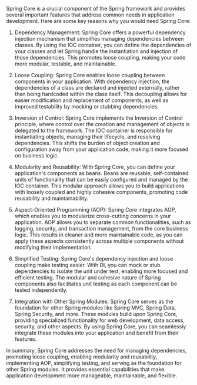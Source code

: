 Spring Core is a crucial component of the Spring framework and provides several important features that address common needs in application development. Here are some key reasons why you would need Spring Core:

1. Dependency Management:
   Spring Core offers a powerful dependency injection mechanism that simplifies managing dependencies between classes. By using the IOC container, you can define the dependencies of your classes and let Spring handle the instantiation and injection of those dependencies. This promotes loose coupling, making your code more modular, testable, and maintainable.

2. Loose Coupling:
   Spring Core enables loose coupling between components in your application. With dependency injection, the dependencies of a class are declared and injected externally, rather than being hardcoded within the class itself. This decoupling allows for easier modification and replacement of components, as well as improved testability by mocking or stubbing dependencies.

3. Inversion of Control:
   Spring Core implements the Inversion of Control principle, where control over the creation and management of objects is delegated to the framework. The IOC container is responsible for instantiating objects, managing their lifecycle, and resolving dependencies. This shifts the burden of object creation and configuration away from your application code, making it more focused on business logic.

4. Modularity and Reusability:
   With Spring Core, you can define your application's components as beans. Beans are reusable, self-contained units of functionality that can be easily configured and managed by the IOC container. This modular approach allows you to build applications with loosely coupled and highly cohesive components, promoting code reusability and maintainability.

5. Aspect-Oriented Programming (AOP):
   Spring Core integrates AOP, which enables you to modularize cross-cutting concerns in your application. AOP allows you to separate common functionalities, such as logging, security, and transaction management, from the core business logic. This results in cleaner and more maintainable code, as you can apply these aspects consistently across multiple components without modifying their implementation.

6. Simplified Testing:
   Spring Core's dependency injection and loose coupling make testing easier. With DI, you can mock or stub dependencies to isolate the unit under test, enabling more focused and efficient testing. The modular and cohesive nature of Spring components also facilitates unit testing as each component can be tested independently.

7. Integration with Other Spring Modules:
   Spring Core serves as the foundation for other Spring modules like Spring MVC, Spring Data, Spring Security, and more. These modules build upon Spring Core, providing specialized functionality for web development, data access, security, and other aspects. By using Spring Core, you can seamlessly integrate these modules into your application and benefit from their features.

In summary, Spring Core addresses the need for managing dependencies, promoting loose coupling, enabling modularity and reusability, implementing AOP, simplifying testing, and serving as the foundation for other Spring modules. It provides essential capabilities that make application development more manageable, maintainable, and flexible.